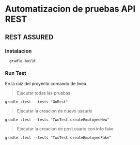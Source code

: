 # Automatizacion de pruebas API REST

## REST ASSURED

### Instalacion 

````
  gradle build
````

### Run Test
En la raiz del proyecto comando de linea.

> Ejecutar todas las pruebas

````
gradle :test --tests "GoRest"
````

> Ejecutar la creacion de nuevo usaurio 

 ````
 gradle :test --tests "TwoTest.createEmployeeNew"

 ````

> Ejecutar la creacion de post usario con info fake

 ````
 gradle :test --tests "TwoTest.createEmployeeFake"

 ````
